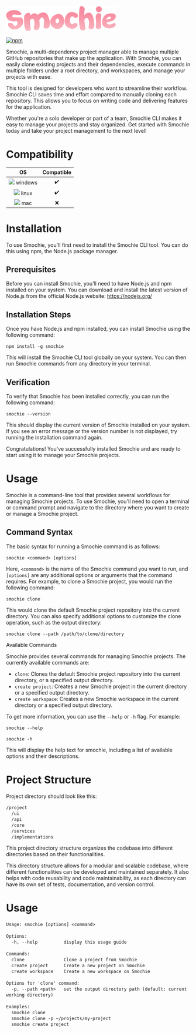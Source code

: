 <img src="./logo.png" width="300" />

[![npm](https://img.shields.io/npm/v/smochie.svg)](https://www.npmjs.com/package/smochie)

Smochie, a multi-dependency project manager able to manage multiple GitHub repositories that make up the application. With Smochie, you can easily clone existing projects and their dependencies, execute commands in multiple folders under a root directory, and workspaces, and manage your projects with ease.

This tool is designed for developers who want to streamline their workflow. Smochie CLI saves time and effort compared to manually cloning each repository. This allows you to focus on writing code and delivering features for the application.

Whether you're a solo developer or part of a team, Smochie CLI makes it easy to manage your projects and stay organized. Get started with Smochie today and take your project management to the next level!

# Compatibility

|                                                                     OS                                                                     |     Compatible     |
| :----------------------------------------------------------------------------------------------------------------------------------------: | :----------------: |
| <img src="https://i1.wp.com/www.nesabamedia.com/wp-content/uploads/2021/06/Windows-11-Logo.png?resize=680%2C680&ssl=1" width="24"> windows | :heavy_check_mark: |
|                          <img src="https://upload.wikimedia.org/wikipedia/commons/3/35/Tux.svg" width="24"> linux                          | :heavy_check_mark: |
|                    <img src="https://pnggrid.com/wp-content/uploads/2021/04/white-apple-1252x1536.png" width="24"> mac                     |        :x:         |

# Installation

To use Smochie, you'll first need to install the Smochie CLI tool. You can do this using npm, the Node.js package manager.

## Prerequisites

Before you can install Smochie, you'll need to have Node.js and npm installed on your system. You can download and install the latest version of Node.js from the official Node.js website: https://nodejs.org/

## Installation Steps

Once you have Node.js and npm installed, you can install Smochie using the following command:

```
npm install -g smochie
```

This will install the Smochie CLI tool globally on your system. You can then run Smochie commands from any directory in your terminal.

## Verification

To verify that Smochie has been installed correctly, you can run the following command:

```
smochie --version
```

This should display the current version of Smochie installed on your system. If you see an error message or the version number is not displayed, try running the installation command again.

Congratulations! You've successfully installed Smochie and are ready to start using it to manage your Smochie projects.

# Usage

Smochie is a command-line tool that provides several workflows for managing Smochie projects. To use Smochie, you'll need to open a terminal or command prompt and navigate to the directory where you want to create or manage a Smochie project.

## Command Syntax

The basic syntax for running a Smochie command is as follows:

```
smochie <command> [options]
```

Here, `<command>` is the name of the Smochie command you want to run, and `[options]` are any additional options or arguments that the command requires. For example, to clone a Smochie project, you would run the following command:

```
smochie clone
```

This would clone the default Smochie project repository into the current directory. You can also specify additional options to customize the clone operation, such as the output directory:

```
smochie clone --path /path/to/clone/directory
```

Available Commands

Smochie provides several commands for managing Smochie projects. The currently available commands are:

- `clone`: Clones the default Smochie project repository into the current directory, or a specified output directory.
- `create project`: Creates a new Smochie project in the current directory or a specified output directory.
- `create workspace`: Creates a new Smochie workspace in the current directory or a specified output directory.

To get more information, you can use the `--help` or `-h` flag. For example:

```
smochie --help
```

```
smochie -h
```

This will display the help text for smochie, including a list of available options and their descriptions.

# Project Structure

Project directory should look like this:

```
/project
  /ui
  /api
  /core
  /services
  /implementations
```

This project directory structure organizes the codebase into different directories based on their functionalities.

This directory structure allows for a modular and scalable codebase, where different functionalities can be developed and maintained separately. It also helps with code reusability and code maintainability, as each directory can have its own set of tests, documentation, and version control.

# Usage

```
Usage: smochie [options] <command>

Options:
  -h, --help          display this usage guide

Commands:
  clone               Clone a project from Smochie
  create project      Create a new project on Smochie
  create workspace    Create a new workspace on Smochie

Options for 'clone' command:
  -p, --path <path>   set the output directory path (default: current working directory)

Examples:
  smochie clone
  smochie clone -p ~/projects/my-project
  smochie create project
```
